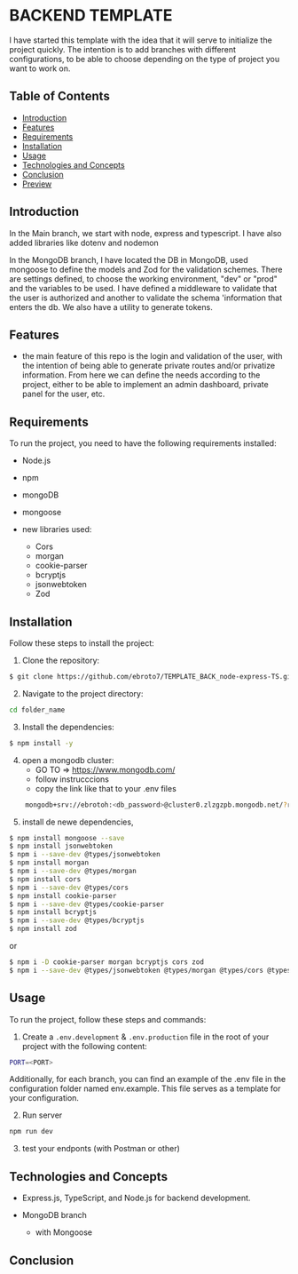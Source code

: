 # BACKEND TEMPLATE 

I have started this template with the idea that it will serve to initialize the project quickly. The intention is to add branches with different configurations, to be able to choose depending on the type of project you want to work on.


## Table of Contents
- [Introduction](#introduction)
- [Features](#features)
- [Requirements](#requirements)
- [Installation](#installation)
- [Usage](#usage)
- [Technologies and Concepts](#technologies-and-concepts)
- [Conclusion](#conclusion)
- [Preview](#preview)

## Introduction

In the Main branch, we start with node, express and typescript. 
I have also added libraries like dotenv and nodemon

In the MongoDB branch, I have located the DB in MongoDB, used mongoose to define the models and Zod for the validation schemes.
There are settings defined, to choose the working environment, "dev" or "prod" and the variables to be used.
I have defined a middleware to validate that the user is authorized and another to validate the schema 'information that enters the db.
We also have a utility to generate tokens.

## Features

 - the main feature of this repo is the login and validation of the user, with the intention of being able to generate private routes and/or privatize information. From here we can define the needs according to the project, either to be able to implement an admin dashboard, private panel for the user, etc.

## Requirements
To run the project, you need to have the following requirements installed:
- Node.js
- npm
- mongoDB
- mongoose

- new libraries used:
    - Cors
    - morgan
    - cookie-parser
    - bcryptjs
    - jsonwebtoken
    - Zod


## Installation
Follow these steps to install the project:
1. Clone the repository:
```sh
$ git clone https://github.com/ebroto7/TEMPLATE_BACK_node-express-TS.git
```

2. Navigate to the project directory:
```sh
cd folder_name
```

3. Install the dependencies:
```sh
$ npm install -y
```

4. open a mongodb cluster:
    - GO TO =>  https://www.mongodb.com/
    - follow instrucccions
    - copy the link like that to your .env files
    
```sh
    mongodb+srv://ebrotoh:<db_password>@cluster0.zlzgzpb.mongodb.net/?retryWrites=true&w=majority&appName=Cluster0
```

5. install de newe dependencies,
```sh
$ npm install mongoose --save
$ npm install jsonwebtoken
$ npm i --save-dev @types/jsonwebtoken
$ npm install morgan
$ npm i --save-dev @types/morgan      
$ npm install cors
$ npm i --save-dev @types/cors         
$ npm install cookie-parser
$ npm i --save-dev @types/cookie-parser
$ npm install bcryptjs
$ npm i --save-dev @types/bcryptjs    
$ npm install zod
```
or
```sh
$ npm i -D cookie-parser morgan bcryptjs cors zod
$ npm i --save-dev @types/jsonwebtoken @types/morgan @types/cors @types/cookie-parser @types/bcryptjs 
```


## Usage

To run the project, follow these steps and commands:

1. Create a `.env.development` & `.env.production` file in the root of your project with the following content:
```sh
PORT=<PORT>
```
Additionally, for each branch, you can find an example of the .env file in the configuration folder named env.example. This file serves as a template for your configuration.

2. Run server
 ```sh
npm run dev
```

3. test your endponts (with Postman or other)


## Technologies and Concepts
- Express.js, TypeScript, and Node.js for backend development.

- MongoDB branch
    - with Mongoose


## Conclusion

